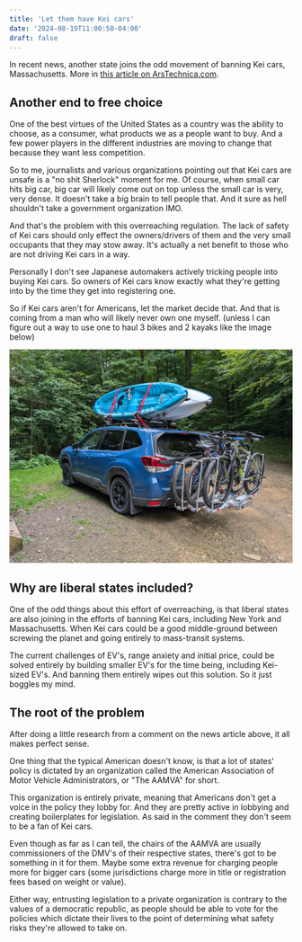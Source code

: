 ```yaml
---
title: 'Let them have Kei cars'
date: '2024-08-19T11:00:50-04:00'
draft: false
---
```


In recent news, another state joins the odd movement of banning Kei cars, Massachusetts. More in [this article on ArsTechnica.com](https://arstechnica.com/cars/2024/08/states-keep-banning-cheap-little-kei-cars-for-fear-theyre-deathtraps/).

<!--more-->

## Another end to free choice

One of the best virtues of the United States as a country was the ability to choose, as a consumer, what products we as a people want to buy. And a few power players in the different industries are moving to change that because they want less competition.

So to me, journalists and various organizations pointing out that Kei cars are unsafe is a "no shit Sherlock" moment for me. Of course, when small car hits big car, big car will likely come out on top unless the small car is very, very dense. It doesn't take a big brain to tell people that. And it sure as hell shouldn't take a government organization IMO.

And that's the problem with this overreaching regulation. The lack of safety of Kei cars should only effect the owners/drivers of them and the very small occupants that they may stow away. It's actually a net benefit to those who are not driving Kei cars in a way.

Personally I don't see Japanese automakers actively tricking people into buying Kei cars. So owners of Kei cars know exactly what they're getting into by the time they get into registering one.

So if Kei cars aren't for Americans, let the market decide that. And that is coming from a man who will likely never own one myself. (unless I can figure out a way to use one to haul 3 bikes and 2 kayaks like the image below)

![Subaru Wilderness with 3 bikes and 2 kayaks on it](SubaruBikesKayaks.webp)

## Why are liberal states included?

One of the odd things about this effort of overreaching, is that liberal states are also joining in the efforts of banning Kei cars, including New York and Massachusetts. When Kei cars could be a good middle-ground between screwing the planet and going entirely to mass-transit systems.

The current challenges of EV's, range anxiety and initial price, could be solved entirely by building smaller EV's for the time being, including Kei-sized EV's. And banning them entirely wipes out this solution. So it just boggles my mind.

## The root of the problem

After doing a little research from a comment on the news article above, it all makes perfect sense.

One thing that the typical American doesn't know, is that a lot of states' policy is dictated by an organization called the American Association of Motor Vehicle Administrators, or "The AAMVA" for short.

This organization is entirely private, meaning that Americans don't get a voice in the policy they lobby for. And they are pretty active in lobbying and creating boilerplates for legislation. As said in the comment they don't seem to be a fan of Kei cars.

Even though as far as I can tell, the chairs of the AAMVA are usually commissioners of the DMV's of their respective states, there's got to be something in it for them. Maybe some extra revenue for charging people more for bigger cars (some jurisdictions charge more in title or registration fees based on weight or value).

Either way, entrusting legislation to a private organization is contrary to the values of a democratic republic, as people should be able to vote for the policies which dictate their lives to the point of determining what safety risks they're allowed to take on.